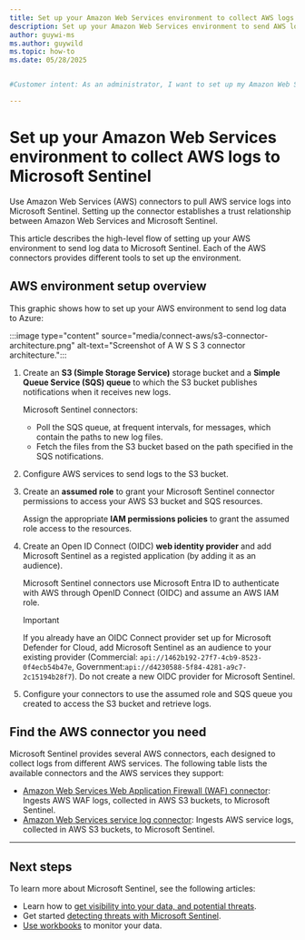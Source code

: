 ```yaml
---
title: Set up your Amazon Web Services environment to collect AWS logs to Microsoft Sentinel
description: Set up your Amazon Web Services environment to send AWS logs to Microsoft Sentinel using one of the Microsoft Sentinel AWS connectors.
author: guywi-ms
ms.author: guywild
ms.topic: how-to
ms.date: 05/28/2025


#Customer intent: As an administrator, I want to set up my Amazon Web Services environment to send AWS logs to Microsoft Sentinel using one of the Microsoft Sentinel AWS connectors.

---
```


# Set up your Amazon Web Services environment to collect AWS logs to Microsoft Sentinel

Use Amazon Web Services (AWS) connectors to pull AWS service logs into Microsoft Sentinel. Setting up the connector establishes a trust relationship between Amazon Web Services and Microsoft Sentinel. 

This article describes the high-level flow of setting up your AWS environment to send log data to Microsoft Sentinel. Each of the AWS connectors provides different tools to set up the environment. 

## AWS environment setup overview

This graphic shows how to set up your AWS environment to send log data to Azure:

:::image type="content" source="media/connect-aws/s3-connector-architecture.png" alt-text="Screenshot of A W S S 3 connector architecture.":::

1. Create an **S3 (Simple Storage Service)** storage bucket and a **Simple Queue Service (SQS) queue** to which the S3 bucket publishes notifications when it receives new logs. 
   
   Microsoft Sentinel connectors:

   - Poll the SQS queue, at frequent intervals, for messages, which contain the paths to new log files.
   - Fetch the files from the S3 bucket based on the path specified in the SQS notifications.

1. Configure AWS services to send logs to the S3 bucket.
   
1. Create an **assumed role** to grant your Microsoft Sentinel connector permissions to access your AWS S3 bucket and SQS resources. 

   Assign the appropriate **IAM permissions policies** to grant the assumed role access to the resources.

1. Create an Open ID Connect (OIDC) **web identity provider** and add Microsoft Sentinel as a registed application (by adding it as an audience).

   Microsoft Sentinel connectors use Microsoft Entra ID to authenticate with AWS through OpenID Connect (OIDC) and assume an AWS IAM role. 

   > [!IMPORTANT]
   > If you already have an OIDC Connect provider set up for Microsoft Defender for Cloud, add Microsoft Sentinel as an audience to your existing provider (Commercial: `api://1462b192-27f7-4cb9-8523-0f4ecb54b47e`, Government:`api://d4230588-5f84-4281-a9c7-2c15194b28f7`). Do not create a new OIDC provider for Microsoft Sentinel.

1. Configure your connectors to use the assumed role and SQS queue you created to access the S3 bucket and retrieve logs.

## Find the AWS connector you need

Microsoft Sentinel provides several AWS connectors, each designed to collect logs from different AWS services. The following table lists the available connectors and the AWS services they support:

- [Amazon Web Services Web Application Firewall (WAF) connector](connect-aws-s3-waf.md): Ingests AWS WAF logs, collected in AWS S3 buckets, to Microsoft Sentinel.
- [Amazon Web Services service log connector](connect-aws.md): Ingests AWS service logs, collected in AWS S3 buckets, to Microsoft Sentinel.
 
---

## Next steps

To learn more about Microsoft Sentinel, see the following articles:
- Learn how to [get visibility into your data, and potential threats](get-visibility.md).
- Get started [detecting threats with Microsoft Sentinel](detect-threats-built-in.md).
- [Use workbooks](monitor-your-data.md) to monitor your data.
